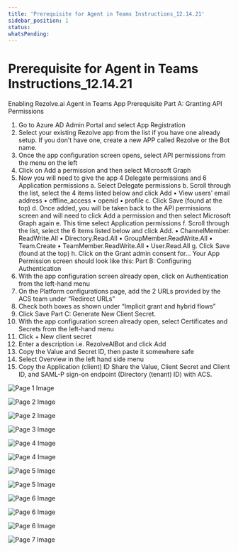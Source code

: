 ```yaml
---
title: 'Prerequisite for Agent in Teams Instructions_12.14.21'
sidebar_position: 1
status: 
whatsPending: 
---
```



# Prerequisite for Agent in Teams Instructions_12.14.21

Enabling Rezolve.ai Agent in Teams App
Prerequisite
Part A: Granting API Permissions
1. Go to Azure AD Admin Portal and select App Registration
2. Select your existing Rezolve app from the list if you have one already setup. If you don’t have one, create a
new APP called Rezolve or the Bot name.
3. Once the app configuration screen opens, select API permissions from the menu on the left
4. Click on Add a permission and then select Microsoft Graph
5. Now you will need to give the app 4 Delegate permissions and 6 Application permissions
a. Select Delegate permissions
b. Scroll through the list, select the 4 items listed below and click Add
• View users’ email address
• offline\_access
• openid
• profile
c. Click Save (found at the top)
d. Once added, you will be taken back to the API permissions screen and will need to click Add a
permission and then select Microsoft Graph again
e. This time select Application permissions
f. Scroll through the list, select the 6 items listed below and click Add.
• ChannelMember. ReadWrite.All
• Directory.Read.All
• GroupMember.ReadWrite.All
• Team.Create
• TeamMember.ReadWrite.All
• User.Read.All
g. Click Save (found at the top)
h. Click on the Grant admin consent for…
Your App Permission screen should look like this:
Part B: Configuring Authentication
1. With the app configuration screen already open, click on Authentication from the left-hand menu
2. On the Platform configurations page, add the 2 URLs provided by the ACS team under “Redirect URLs”
3. Check both boxes as shown under “Implicit grant and hybrid flows”
4. Click Save
Part C: Generate New Client Secret.
1. With the app configuration screen already open, select Certificates and Secrets from the left-hand menu
2. Click + New client secret
3. Enter a description i.e. RezolveAIBot and click Add
4. Copy the Value and Secret ID, then paste it somewhere safe
5. Select Overview in the left hand side menu
6. Copy the Application (client) ID
Share the Value, Client Secret and Client ID, and SAML-P sign-on endpoint (Directory (tenant) ID) with ACS.

![Page 1 Image](/img/reference/images/Prerequisite-for-Agent-in-Teams-Instructions_12.14.21_page1_2.png)

![Page 2 Image](/img/reference/images/Prerequisite-for-Agent-in-Teams-Instructions_12.14.21_page2_2.png)

![Page 2 Image](/img/reference/images/Prerequisite-for-Agent-in-Teams-Instructions_12.14.21_page2_3.png)

![Page 3 Image](/img/reference/images/Prerequisite-for-Agent-in-Teams-Instructions_12.14.21_page3_2.png)

![Page 4 Image](/img/reference/images/Prerequisite-for-Agent-in-Teams-Instructions_12.14.21_page4_2.png)

![Page 4 Image](/img/reference/images/Prerequisite-for-Agent-in-Teams-Instructions_12.14.21_page4_3.png)

![Page 5 Image](/img/reference/images/Prerequisite-for-Agent-in-Teams-Instructions_12.14.21_page5_2.png)

![Page 5 Image](/img/reference/images/Prerequisite-for-Agent-in-Teams-Instructions_12.14.21_page5_3.png)

![Page 6 Image](/img/reference/images/Prerequisite-for-Agent-in-Teams-Instructions_12.14.21_page6_2.png)

![Page 6 Image](/img/reference/images/Prerequisite-for-Agent-in-Teams-Instructions_12.14.21_page6_3.jpeg)

![Page 6 Image](/img/reference/images/Prerequisite-for-Agent-in-Teams-Instructions_12.14.21_page6_4.jpeg)

![Page 7 Image](/img/reference/images/Prerequisite-for-Agent-in-Teams-Instructions_12.14.21_page7_2.jpeg)
